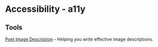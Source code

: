 # Accessibility - a11y  

## Tools  
[Poet Image Description](https://poet.diagramcenter.org/) - Helping you write effective image descriptions.  
